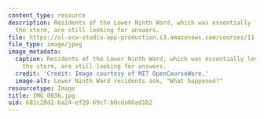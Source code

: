 ```yaml
---
content_type: resource
description: Residents of the Lower Ninth Ward, which was essentially leveled during
  the storm, are still looking for answers.
file: https://ol-ocw-studio-app-production.s3.amazonaws.com/courses/11-945-katrina-practicum-spring-2006/681c28d2ba24ef2869c7b0cda86ad1b2_IMG_0036.jpg
file_type: image/jpeg
image_metadata:
  caption: Residents of the Lower Ninth Ward, which was essentially leveled during
    the storm, are still looking for answers.
  credit: 'Credit: Image courtesy of MIT OpenCourseWare.'
  image-alt: Lower Ninth Ward residents ask, "What happened?"
resourcetype: Image
title: IMG_0036.jpg
uid: 681c28d2-ba24-ef28-69c7-b0cda86ad1b2
---
```


